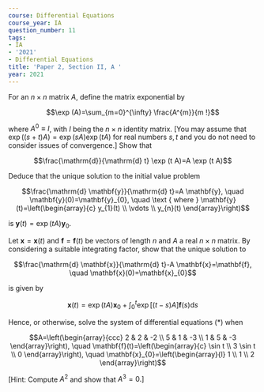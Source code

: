 ```yaml
---
course: Differential Equations
course_year: IA
question_number: 11
tags:
- IA
- '2021'
- Differential Equations
title: 'Paper 2, Section II, A '
year: 2021
---
```




For an $n \times n$ matrix $A$, define the matrix exponential by

$$\exp (A)=\sum_{m=0}^{\infty} \frac{A^{m}}{m !}$$

where $A^{0} \equiv I$, with $I$ being the $n \times n$ identity matrix. [You may assume that $\exp ((s+t) A)=\exp (s A) \exp (t A)$ for real numbers $s, t$ and you do not need to consider issues of convergence.] Show that

$$\frac{\mathrm{d}}{\mathrm{d} t} \exp (t A)=A \exp (t A)$$

Deduce that the unique solution to the initial value problem

$$\frac{\mathrm{d} \mathbf{y}}{\mathrm{d} t}=A \mathbf{y}, \quad \mathbf{y}(0)=\mathbf{y}_{0}, \quad \text { where } \mathbf{y}(t)=\left(\begin{array}{c}
y_{1}(t) \\
\vdots \\
y_{n}(t)
\end{array}\right)$$

is $\mathbf{y}(t)=\exp (t A) \mathbf{y}_{0}$.

Let $\mathbf{x}=\mathbf{x}(t)$ and $\mathbf{f}=\mathbf{f}(t)$ be vectors of length $n$ and $A$ a real $n \times n$ matrix. By considering a suitable integrating factor, show that the unique solution to

$$\frac{\mathrm{d} \mathbf{x}}{\mathrm{d} t}-A \mathbf{x}=\mathbf{f}, \quad \mathbf{x}(0)=\mathbf{x}_{0}$$

is given by

$$\mathbf{x}(t)=\exp (t A) \mathbf{x}_{0}+\int_{0}^{t} \exp [(t-s) A] \mathbf{f}(s) \mathrm{d} s$$

Hence, or otherwise, solve the system of differential equations $(*)$ when

$$A=\left(\begin{array}{ccc}
2 & 2 & -2 \\
5 & 1 & -3 \\
1 & 5 & -3
\end{array}\right), \quad \mathbf{f}(t)=\left(\begin{array}{c}
\sin t \\
3 \sin t \\
0
\end{array}\right), \quad \mathbf{x}_{0}=\left(\begin{array}{l}
1 \\
1 \\
2
\end{array}\right)$$

[Hint: Compute $A^{2}$ and show that $\left.A^{3}=0 .\right]$